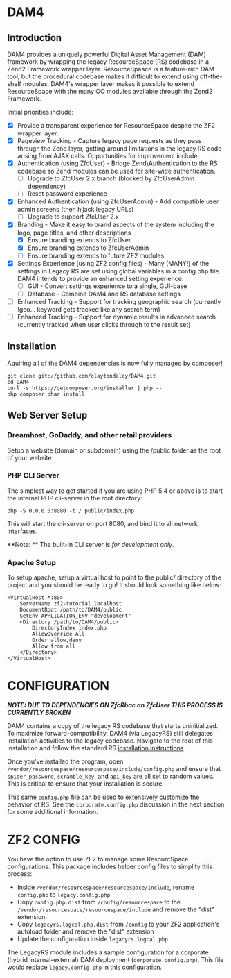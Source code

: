 DAM4
====

Introduction
------------
DAM4 provides a uniquely powerful Digital Asset Management (DAM) framework by wrapping the legacy ResourceSpace (RS) codebase in a Zend2 Framework wrapper layer. ResourceSpaace is a feature-rich DAM tool, but the procedural codebase makes it difficult to extend using off-the-shelf modules. DAM4's wrapper layer makes it possible to extend ResourceSpace with the many OO modules available through the Zend2 Framework.

Initial priorities include:

 - [x] Provide a transparent experience for ResourceSpace despite the ZF2 wrapper layer.
 - [x] Pageview Tracking - Capture legacy page requests as they pass through the Zend layer, getting around limitations in the legacy RS code arising from AJAX calls.  Opportunities for improvement include:
 - [x] Authentication (using ZfcUser) - Bridge Zend\Authentication to the RS codebase so Zend modules can be used for site-wide authentication.
     - [ ] Upgrade to ZfcUser 2.x branch (blocked by ZfcUserAdmin dependency)
     - [ ] Reset password experience
 - [x] Enhanced Authentication (using ZfcUserAdmin) - Add compatible user admin screens (then hijack legacy URLs)
     - [ ] Upgrade to support ZfcUser 2.x
 - [x] Branding - Make it easy to brand aspects of the system including the logo, page titles, and other descriptions
     - [x] Ensure branding extends to ZfcUser
     - [x] Ensure branding extends to ZfcUserAdmin
     - [ ] Ensure branding extends to future ZF2 modules
 - [x] Settings Experience (using ZF2 config files) - Many (MANY!) of the settings in Legacy RS are set using global variables in a config.php file. DAM4 intends to provide an enhanced setting experience.
     - [ ] GUI - Convert settings experience to a single, GUI-base
     - [ ] Database - Combine DAM4 and RS database settings
 - [ ] Enhanced Tracking - Support for tracking geographic search (currently !geo... keyword gets tracked like any search term)
 - [ ] Enhanced Tracking - Support for dynamic results in advanced search (currently tracked when user clicks through to the result set)

Installation
------------

Aquiring all of the DAM4 dependencies is now fully managed by composer!

    git clone git://github.com/claytondaley/DAM4.git
    cd DAM4
    curl -s https://getcomposer.org/installer | php --
    php composer.phar install

Web Server Setup
----------------

### Dreamhost, GoDaddy, and other retail providers

Setup a website (domain or subdomain) using the /public folder as the root of your website

### PHP CLI Server

The simplest way to get started if you are using PHP 5.4 or above is to start the internal PHP cli-server in the root directory:

    php -S 0.0.0.0:8080 -t / public/index.php

This will start the cli-server on port 8080, and bind it to all network interfaces.

**Note: ** The built-in CLI server is *for development only*.

### Apache Setup

To setup apache, setup a virtual host to point to the public/ directory of the project and you should be ready to go! It should look something like below:

    <VirtualHost *:80>
        ServerName zf2-tutorial.localhost
        DocumentRoot /path/to/DAM4/public
        SetEnv APPLICATION_ENV "development"
        <Directory /path/to/DAM4/public>
            DirectoryIndex index.php
            AllowOverride All
            Order allow,deny
            Allow from all
        </Directory>
    </VirtualHost>
    
CONFIGURATION
=============

___NOTE: DUE TO DEPENDENCIES ON ZfcRbac an ZfcUser THIS PROCESS IS CURRENTLY BROKEN___

DAM4 contains a copy of the legacy RS codebase that starts uninitialized.  To maximize forward-compatibility, DAM4 (via LegacyRS) still delegates installation activities to the legacy codebase.  Navigate to the root of this installation and follow the standard RS [installation instructions](http://wiki.resourcespace.org/index.php/Installation).

Once you've installed the program, open `/vendor/resourcespace/resourcespace/include/config.php` and ensure that `spider_password`, `scramble_key`, and `api_key` are all set to random values.  This is critical to ensure that your installation is secure.

This same `config.php` file can be used to extensively customize the behavior of RS.  See the `corporate.config.php` discussion in the next section for some additional information.  

ZF2 CONFIG
==========

You have the option to use ZF2 to manage some ResourcSpace configurations.  This package includes helper config files to simplify this process:   

 - Inside `/vendor/resourcespace/resourcespace/include`, rename `config.php` to `legacy.config.php`
 - Copy `config.php.dist` from `/config/resourcespace` to the `/vendor/resourcespace/resourcespace/include` and remove the "dist" extension.
 - Copy `legacyrs.logcal.php.dist` from `/config` to your ZF2 application's autoload folder and remove the "dist" extension
 - Update the configuration inside `legacyrs.logcal.php`

The LegacyRS module includes a sample configuration for a corporate (hybrid internal-external) DAM deployment (`corporate.config.php`). This file would replace `legacy.config.php` in this configuration.
